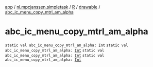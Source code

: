 [app](../../../index.md) / [nl.mpcjanssen.simpletask](../../index.md) / [R](../index.md) / [drawable](index.md) / [abc_ic_menu_copy_mtrl_am_alpha](.)

# abc_ic_menu_copy_mtrl_am_alpha

`static val abc_ic_menu_copy_mtrl_am_alpha: `[`Int`](https://kotlinlang.org/api/latest/jvm/stdlib/kotlin/-int/index.html)
`static val abc_ic_menu_copy_mtrl_am_alpha: `[`Int`](https://kotlinlang.org/api/latest/jvm/stdlib/kotlin/-int/index.html)
`static val abc_ic_menu_copy_mtrl_am_alpha: `[`Int`](https://kotlinlang.org/api/latest/jvm/stdlib/kotlin/-int/index.html)
`static val abc_ic_menu_copy_mtrl_am_alpha: `[`Int`](https://kotlinlang.org/api/latest/jvm/stdlib/kotlin/-int/index.html)